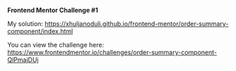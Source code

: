 **Frontend Mentor Challenge #1**

My solution: https://xhuljanoduli.github.io/frontend-mentor/order-summary-component/index.html

You can view the challenge here: https://www.frontendmentor.io/challenges/order-summary-component-QlPmajDUj


